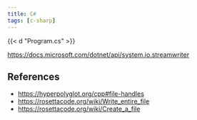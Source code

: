 ```yaml
---
title: C#
tags: [c-sharp]
---
```


{{< d "Program.cs" >}}

<https://docs.microsoft.com/dotnet/api/system.io.streamwriter>

## References

- <https://hyperpolyglot.org/cpp#file-handles>
- <https://rosettacode.org/wiki/Write_entire_file>
- <https://rosettacode.org/wiki/Create_a_file>
